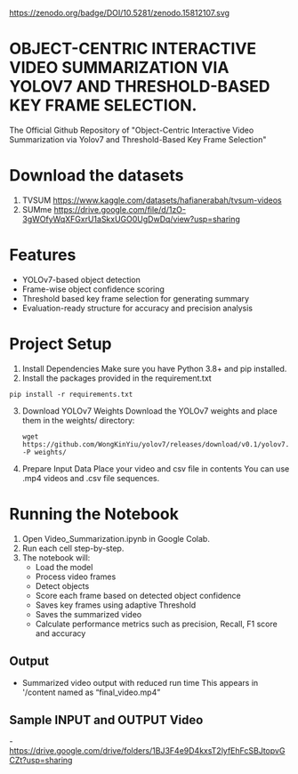 https://zenodo.org/badge/DOI/10.5281/zenodo.15812107.svg
# OBJECT-CENTRIC INTERACTIVE VIDEO SUMMARIZATION VIA YOLOV7 AND THRESHOLD-BASED KEY FRAME SELECTION.

The Official Github Repository of "Object-Centric Interactive Video Summarization via Yolov7 and Threshold-Based Key Frame Selection" 

# Download the datasets
  1. TVSUM
  https://www.kaggle.com/datasets/hafianerabah/tvsum-videos
  2.  SUMme
  https://drive.google.com/file/d/1zO-3gWOfyWqXFGxrU1aSkxUGO0UgDwDq/view?usp=sharing

# Features
- YOLOv7-based object detection
- Frame-wise object confidence scoring
- Threshold based key frame selection for generating summary
- Evaluation-ready structure for accuracy and precision analysis
  
# Project Setup

1. Install Dependencies
Make sure you have Python 3.8+ and pip installed.
2. Install the packages provided in the requirement.txt
 ```
pip install -r requirements.txt
 ```
3. Download YOLOv7 Weights
Download the YOLOv7 weights and place them in the weights/ directory:
    ```
    wget https://github.com/WongKinYiu/yolov7/releases/download/v0.1/yolov7.pt -P weights/
    ```
4. Prepare Input Data
Place your video  and csv file in contents You can use .mp4 videos and .csv file sequences.

# Running the Notebook
1.	Open Video_Summarization.ipynb in Google Colab.
2.	Run each cell step-by-step.
3.	The notebook will:
    - Load the model
    - Process video frames
    - Detect objects
    - Score each frame based on detected object confidence
    - Saves key frames using adaptive Threshold
    - Saves the summarized video 
    - Calculate performance metrics such as precision, Recall, F1 score and accuracy

## Output
- Summarized video output with reduced run time This appears  in '/content named as   “final_video.mp4”
## Sample INPUT and OUTPUT Video
-https://drive.google.com/drive/folders/1BJ3F4e9D4kxsT2lyfEhFcSBJtopvGCZt?usp=sharing




